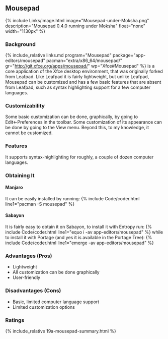 ## Mousepad
{% include Links/image.html image="Mousepad-under-Moksha.png" description="Mousepad 0.4.0 running under Moksha" float="none" width="1130px" %}

### Background
{% include_relative links.md program="Mousepad" package="app-editors/mousepad" pacman="extra/x86_64/mousepad/" gr="http://git.xfce.org/apps/mousepad/" wp="Xfce#Mousepad" %} is a core application of the Xfce desktop environment, that was originally forked from Leafpad. Like Leafpad it is fairly lightweight, but unlike Leafpad, Mousepad can be customized and has a few basic features that are absent from Leafpad, such as syntax highlighting support for a few computer languages.

### Customizability
Some basic customization can be done, graphically, by going to Edit←Preferences in the toolbar. Some customization of its appearance can be done by going to the View menu. Beyond this, to my knowledge, it cannot be customized.

### Features
It supports syntax-highlighting for roughly, a couple of dozen computer languages.

### Obtaining It

#### Manjaro
It can be easily installed by running:
{% include Code/coder.html line1="pacman -S mousepad" %}

#### Sabayon
It is fairly easy to obtain it on Sabayon, to install it with Entropy run:
{% include Code/coder.html line1="equo i -av app-editors/mousepad" %}
while to install it with Portage (and yes it is available in the Portage Tree):
{% include Code/coder.html line1="emerge -av app-editors/mousepad" %}

### Advantages (Pros)
* Lightweight
* All customization can be done graphically
* User-friendly

### Disadvantages (Cons)
* Basic, limited computer language support
* Limited customization options

### Ratings
{% include_relative 19a-mousepad-summary.html %}
